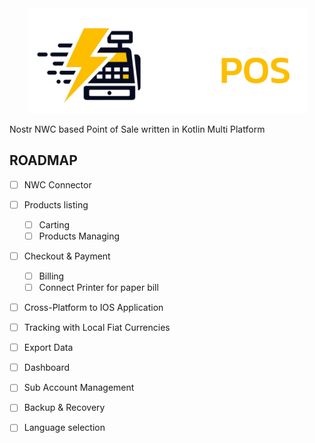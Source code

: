 <div align="center">

  <picture>
    <source media="(prefers-color-scheme: dark)" srcset="doc/ZapPOS_Horizontal_v1.svg" width="445">
    <img alt="Fenrir-s logo" src="doc/ZapPOS_Horizontal_v1.svg" width="445">
  </picture>

</div>


Nostr NWC based Point of Sale written in Kotlin Multi Platform

## ROADMAP

- [ ] NWC Connector
- [ ] Products listing
  - [ ] Carting
  - [ ] Products Managing
- [ ] Checkout & Payment
  - [ ] Billing
  - [ ] Connect Printer for paper bill
- [ ] Cross-Platform to IOS Application
- [ ] Tracking with Local Fiat Currencies
- [ ] Export Data
- [ ] Dashboard
- [ ] Sub Account Management
- [ ] Backup & Recovery
- [ ] Language selection

